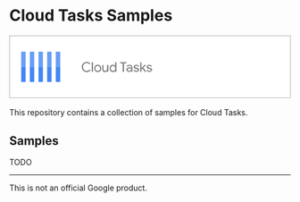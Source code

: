 # Cloud Tasks Samples

![Cloud Tasks Logo](cloud-tasks-productcard.jpeg)

This repository contains a collection of samples for Cloud Tasks.

## Samples

TODO

-------

This is not an official Google product.
